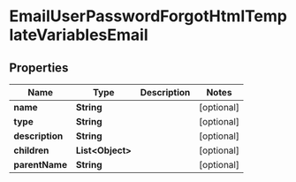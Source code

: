 

# EmailUserPasswordForgotHtmlTemplateVariablesEmail


## Properties

| Name | Type | Description | Notes |
|------------ | ------------- | ------------- | -------------|
|**name** | **String** |  |  [optional] |
|**type** | **String** |  |  [optional] |
|**description** | **String** |  |  [optional] |
|**children** | **List&lt;Object&gt;** |  |  [optional] |
|**parentName** | **String** |  |  [optional] |



